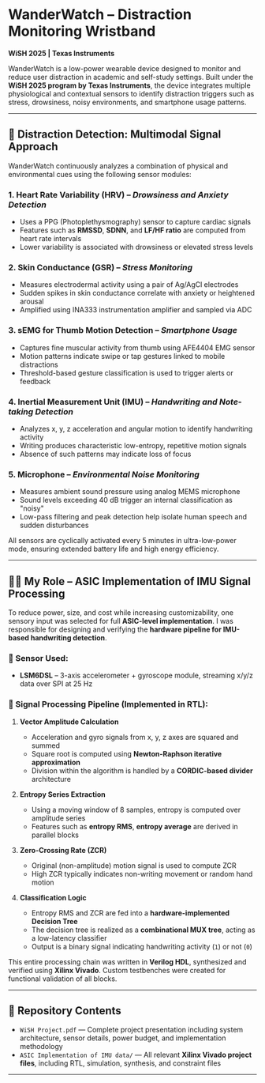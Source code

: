 # WanderWatch – Distraction Monitoring Wristband  
**WiSH 2025 | Texas Instruments**

WanderWatch is a low-power wearable device designed to monitor and reduce user distraction in academic and self-study settings. Built under the **WiSH 2025 program by Texas Instruments**, the device integrates multiple physiological and contextual sensors to identify distraction triggers such as stress, drowsiness, noisy environments, and smartphone usage patterns.

---

## 🧠 Distraction Detection: Multimodal Signal Approach

WanderWatch continuously analyzes a combination of physical and environmental cues using the following sensor modules:

### 1. **Heart Rate Variability (HRV)** – _Drowsiness and Anxiety Detection_  
- Uses a PPG (Photoplethysmography) sensor to capture cardiac signals  
- Features such as **RMSSD**, **SDNN**, and **LF/HF ratio** are computed from heart rate intervals  
- Lower variability is associated with drowsiness or elevated stress levels

### 2. **Skin Conductance (GSR)** – _Stress Monitoring_  
- Measures electrodermal activity using a pair of Ag/AgCl electrodes  
- Sudden spikes in skin conductance correlate with anxiety or heightened arousal  
- Amplified using INA333 instrumentation amplifier and sampled via ADC

### 3. **sEMG for Thumb Motion Detection** – _Smartphone Usage_  
- Captures fine muscular activity from thumb using AFE4404 EMG sensor  
- Motion patterns indicate swipe or tap gestures linked to mobile distractions  
- Threshold-based gesture classification is used to trigger alerts or feedback

### 4. **Inertial Measurement Unit (IMU)** – _Handwriting and Note-taking Detection_  
- Analyzes x, y, z acceleration and angular motion to identify handwriting activity  
- Writing produces characteristic low-entropy, repetitive motion signals  
- Absence of such patterns may indicate loss of focus

### 5. **Microphone** – _Environmental Noise Monitoring_  
- Measures ambient sound pressure using analog MEMS microphone  
- Sound levels exceeding 40 dB trigger an internal classification as "noisy"  
- Low-pass filtering and peak detection help isolate human speech and sudden disturbances

All sensors are cyclically activated every 5 minutes in ultra-low-power mode, ensuring extended battery life and high energy efficiency.

---

## 👩‍💻 My Role – ASIC Implementation of IMU Signal Processing

To reduce power, size, and cost while increasing customizability, one sensory input was selected for full **ASIC-level implementation**. I was responsible for designing and verifying the **hardware pipeline for IMU-based handwriting detection**.

### 📌 Sensor Used:
- **LSM6DSL** – 3-axis accelerometer + gyroscope module, streaming x/y/z data over SPI at 25 Hz

### 🧮 Signal Processing Pipeline (Implemented in RTL):

1. **Vector Amplitude Calculation**  
   - Acceleration and gyro signals from x, y, z axes are squared and summed  
   - Square root is computed using **Newton-Raphson iterative approximation**  
   - Division within the algorithm is handled by a **CORDIC-based divider** architecture

2. **Entropy Series Extraction**  
   - Using a moving window of 8 samples, entropy is computed over amplitude series  
   - Features such as **entropy RMS**, **entropy average** are derived in parallel blocks

3. **Zero-Crossing Rate (ZCR)**  
   - Original (non-amplitude) motion signal is used to compute ZCR  
   - High ZCR typically indicates non-writing movement or random hand motion

4. **Classification Logic**  
   - Entropy RMS and ZCR are fed into a **hardware-implemented Decision Tree**  
   - The decision tree is realized as a **combinational MUX tree**, acting as a low-latency classifier  
   - Output is a binary signal indicating handwriting activity (`1`) or not (`0`)

This entire processing chain was written in **Verilog HDL**, synthesized and verified using **Xilinx Vivado**. Custom testbenches were created for functional validation of all blocks.

---

## 📁 Repository Contents

- `WiSH Project.pdf` — Complete project presentation including system architecture, sensor details, power budget, and implementation methodology  
- `ASIC Implementation of IMU data/` — All relevant **Xilinx Vivado project files**, including RTL, simulation, synthesis, and constraint files

---

